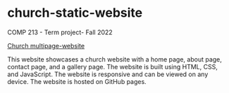 # church-static-website
COMP 213 - Term project- Fall 2022

[Church multipage-website](URL)

This website showcases a church website with a home page, about page, contact page, and a gallery page. The website is built using HTML, CSS, and JavaScript. The website is responsive and can be viewed on any device. The website is hosted on GitHub pages.
